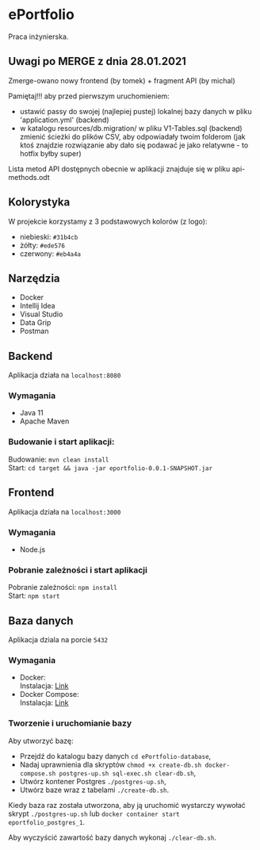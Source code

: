 # ePortfolio  
Praca inżynierska.  

## Uwagi po MERGE z dnia 28.01.2021
Zmerge-owano nowy frontend (by tomek) + fragment API (by michal) 

Pamiętaj!!! aby przed pierwszym uruchomieniem:
- ustawić passy do swojej (najlepiej pustej) lokalnej bazy danych w pliku 'application.yml' (backend) 
- w katalogu resources/db.migration/ w pliku V1-Tables.sql (backend) zmienić ścieżki do plików CSV, aby odpowiadały twoim folderom (jak ktoś znajdzie rozwiązanie aby dało się podawać je jako relatywne - to hotfix byłby super)

Lista metod API dostępnych obecnie w aplikacji znajduje się w pliku api-methods.odt

## Kolorystyka
W projekcie korzystamy z 3 podstawowych kolorów (z logo):
- niebieski: `#31b4cb`
- żółty: `#ede576`
- czerwony: `#eb4a4a`

## Narzędzia  
- Docker
- Intellij Idea
- Visual Studio
- Data Grip
- Postman

## Backend  
Aplikacja działa na `localhost:8080`  

### Wymagania  
- Java 11  
- Apache Maven  

### Budowanie i start aplikacji:  
Budowanie: `mvn clean install`  
Start: `cd target && java -jar eportfolio-0.0.1-SNAPSHOT.jar`  

## Frontend  
Aplikacja działa na `localhost:3000`

### Wymagania  
- Node.js  

### Pobranie zależności i start aplikacji  
Pobranie zależności: `npm install`  
Start: `npm start`  

## Baza danych  
Aplikacja dziala na porcie `5432`  

### Wymagania  
- Docker:  
Instalacja: [Link](https://docs.docker.com/install/)  
- Docker Compose:  
Instalacja: [Link](https://docs.docker.com/compose/install/)  

### Tworzenie i uruchomianie bazy
Aby utworzyć bazę:
- Przejdź do katalogu bazy danych `cd ePortfolio-database`,  
- Nadaj uprawnienia dla skryptów `chmod +x create-db.sh docker-compose.sh postgres-up.sh sql-exec.sh clear-db.sh`,  
- Utwórz kontener Postgres `./postgres-up.sh`,  
- Utwórz baze wraz z tabelami `./create-db.sh`.  

Kiedy baza raz została utworzona, aby ją uruchomić wystarczy wywołać skrypt `./postgres-up.sh` lub `docker container start eportfolio_postgres_1`.  

Aby wyczyścić zawartość bazy danych wykonaj `./clear-db.sh`.  
